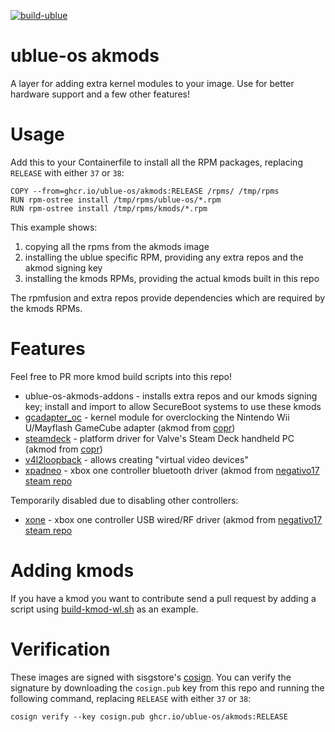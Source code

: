 [![build-ublue](https://github.com/ublue-os/akmods/actions/workflows/build.yml/badge.svg)](https://github.com/ublue-os/akmods/actions/workflows/build.yml)

# ublue-os akmods

A layer for adding extra kernel modules to your image. Use for better hardware support and a few other features!

# Usage

Add this to your Containerfile to install all the RPM packages, replacing `RELEASE` with either `37` or `38`:

    COPY --from=ghcr.io/ublue-os/akmods:RELEASE /rpms/ /tmp/rpms
    RUN rpm-ostree install /tmp/rpms/ublue-os/*.rpm
    RUN rpm-ostree install /tmp/rpms/kmods/*.rpm

This example shows:
1. copying all the rpms from the akmods image
2. installing the ublue specific RPM, providing any extra repos and the akmod signing key
3. installing the kmods RPMs, providing the actual kmods built in this repo

The rpmfusion and extra repos provide dependencies which are required by the kmods RPMs.


# Features

Feel free to PR more kmod build scripts into this repo!

- ublue-os-akmods-addons - installs extra repos and our kmods signing key; install and import to allow SecureBoot systems to use these kmods
- [gcadapter_oc](https://github.com/hannesmann/gcadapter-oc-kmod) - kernel module for overclocking the Nintendo Wii U/Mayflash GameCube adapter (akmod from [copr](https://copr.fedorainfracloud.org/coprs/ublue-os/akmods/))
- [steamdeck](https://lkml.org/lkml/2022/2/5/391) - platform driver for Valve's Steam Deck handheld PC (akmod from [copr](https://copr.fedorainfracloud.org/coprs/ublue-os/akmods/))
- [v4l2loopback](https://github.com/umlaeute/v4l2loopback) - allows creating "virtual video devices"
- [xpadneo](https://github.com/atar-axis/xpadneo) - xbox one controller bluetooth driver (akmod from [negativo17 steam repo](https://negativo17.org/steam/)

Temporarily disabled due to disabling other controllers:
- [xone](https://github.com/medusalix/xone) - xbox one controller USB wired/RF driver (akmod from [negativo17 steam repo](https://negativo17.org/steam/)

# Adding kmods

If you have a kmod you want to contribute send a pull request by adding a script using [build-kmod-wl.sh](https://github.com/ublue-os/akmods/blob/main/build-kmod-wl.sh) as an example.

# Verification

These images are signed with sisgstore's [cosign](https://docs.sigstore.dev/cosign/overview/). You can verify the signature by downloading the `cosign.pub` key from this repo and running the following command, replacing `RELEASE` with either `37` or `38`:

    cosign verify --key cosign.pub ghcr.io/ublue-os/akmods:RELEASE

